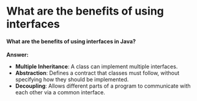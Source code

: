 # What are the benefits of using interfaces

#### What are the benefits of using interfaces in Java?

**Answer:**

* **Multiple Inheritance**: A class can implement multiple interfaces.
* **Abstraction**: Defines a contract that classes must follow, without specifying how they should be implemented.
* **Decoupling**: Allows different parts of a program to communicate with each other via a common interface.
